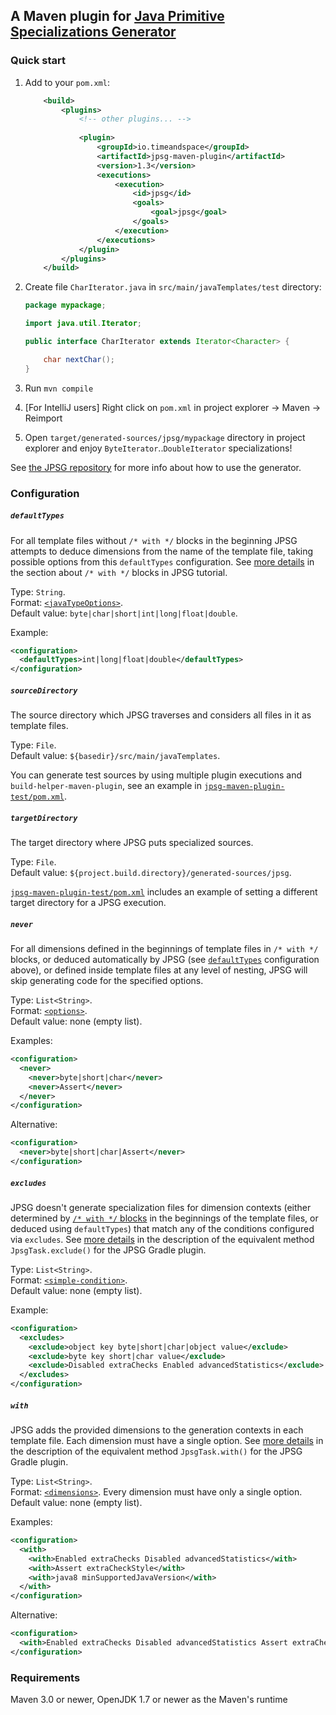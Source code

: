 ## A Maven plugin for [Java Primitive Specializations Generator](https://github.com/TimeAndSpaceIO/java-primitive-specializations-generator)

### Quick start

1. Add to your `pom.xml`:
    ```xml
        <build>
            <plugins>
                <!-- other plugins... -->
                
                <plugin>
                    <groupId>io.timeandspace</groupId>
                    <artifactId>jpsg-maven-plugin</artifactId>
                    <version>1.3</version>
                    <executions>
                        <execution>
                            <id>jpsg</id>
                            <goals>
                                <goal>jpsg</goal>
                            </goals>
                        </execution>
                    </executions>
                </plugin>
            </plugins>
        </build>
    ```
    
2. Create file `CharIterator.java` in `src/main/javaTemplates/test` directory:
    ```java
    package mypackage;
    
    import java.util.Iterator;
    
    public interface CharIterator extends Iterator<Character> {
    
        char nextChar();
    }
    ```
    
3. Run `mvn compile`

4. [For IntelliJ users] Right click on `pom.xml` in project explorer &rarr; Maven &rarr; Reimport

5. Open `target/generated-sources/jpsg/mypackage` directory in project explorer and enjoy
`ByteIterator`..`DoubleIterator` specializations!

See [the JPSG repository](
https://github.com/TimeAndSpaceIO/java-primitive-specializations-generator) for more info about how
to use the generator.

### Configuration

##### `defaultTypes`
For all template files without `/* with */` blocks in the beginning JPSG attempts to deduce
dimensions from the name of the template file, taking possible options from this `defaultTypes`
configuration. See [more details](
https://github.com/TimeAndSpaceIO/java-primitive-specializations-generator#with-default-types) in
the section about `/* with */` blocks in JPSG tutorial. 

Type: `String`. <br>
Format: [`<javaTypeOptions>`](
https://github.com/TimeAndSpaceIO/java-primitive-specializations-generator#dimensions-bnf). <br>
Default value: `byte|char|short|int|long|float|double`.

Example:
```xml
<configuration>
  <defaultTypes>int|long|float|double</defaultTypes>
</configuration>
```

##### `sourceDirectory`
The source directory which JPSG traverses and considers all files in it as template files.

Type: `File`. <br>
Default value: `${basedir}/src/main/javaTemplates`.

You can generate test sources by using multiple plugin executions and `build-helper-maven-plugin`,
see an example in [`jpsg-maven-plugin-test/pom.xml`](jpsg-maven-plugin-test/pom.xml).

##### `targetDirectory`
The target directory where JPSG puts specialized sources.

Type: `File`. <br>
Default value: `${project.build.directory}/generated-sources/jpsg`.

[`jpsg-maven-plugin-test/pom.xml`](jpsg-maven-plugin-test/pom.xml) includes an example of setting a
different target directory for a JPSG execution.

##### `never`
For all dimensions defined in the beginnings of template files in `/* with */` blocks, or deduced
automatically by JPSG (see [`defaultTypes`](#defaulttypes) configuration above), or defined inside
template files at any level of nesting, JPSG will skip generating code for the specified options.

Type: `List<String>`. <br>
Format: [`<options>`](
https://github.com/TimeAndSpaceIO/java-primitive-specializations-generator#dimensions-bnf). <br>
Default value: none (empty list).

Examples:
```xml
<configuration>
  <never>
    <never>byte|short|char</never>
    <never>Assert</never>
  </never>
</configuration>
```
Alternative:
```xml
<configuration>
  <never>byte|short|char|Assert</never>
</configuration>
```

##### `excludes`
JPSG doesn't generate specialization files for dimension contexts (either determined by
[`/* with */` blocks](
https://github.com/TimeAndSpaceIO/java-primitive-specializations-generator#-with--blocks) in the
beginnings of the template files, or deduced using `defaultTypes`) that match any of the conditions
configured via `excludes`. See [more details](
https://github.com/TimeAndSpaceIO/java-primitive-specializations-generator#excludestring-conditions)
in the description of the equivalent method `JpsgTask.exclude()` for the JPSG Gradle plugin. 

Type: `List<String>`. <br>
Format: [`<simple-condition>`](
https://github.com/TimeAndSpaceIO/java-primitive-specializations-generator#conditions-bnf). <br>
Default value: none (empty list).

Example:
```xml
<configuration>
  <excludes>
    <exclude>object key byte|short|char|object value</exclude>
    <exclude>byte key short|char value</exclude>
    <exclude>Disabled extraChecks Enabled advancedStatistics</exclude>
  </excludes>
</configuration>
```

##### `with`
JPSG adds the provided dimensions to the generation contexts in each template file. Each dimension
must have a single option. See [more details](
https://github.com/TimeAndSpaceIO/java-primitive-specializations-generator#withstring-dimensions) in
the description of the equivalent method `JpsgTask.with()` for the JPSG Gradle plugin.

Type: `List<String>`. <br>
Format: [`<dimensions>`](
https://github.com/TimeAndSpaceIO/java-primitive-specializations-generator#dimensions-bnf). Every
dimension must have only a single option. <br>
Default value: none (empty list).

Examples:
```xml
<configuration>
  <with>
    <with>Enabled extraChecks Disabled advancedStatistics</with>
    <with>Assert extraCheckStyle</with>
    <with>java8 minSupportedJavaVersion</with>
  </with>
</configuration>
```
Alternative:
```xml
<configuration>
  <with>Enabled extraChecks Disabled advancedStatistics Assert extraCheckStyle java8 minSupportedJavaVersion</with>
</configuration>
```

### Requirements

Maven 3.0 or newer, OpenJDK 1.7 or newer as the Maven's runtime
